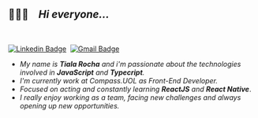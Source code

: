 ## 👩🏾‍💻 _&nbsp;&nbsp;_ _Hi everyone..._ 

</br>

[![Linkedin Badge](https://img.shields.io/badge/-tialarocha-blue?style=flat-square&logo=Linkedin&logoColor=white&link=https://www.linkedin.com/in/tiala-rocha/)](https://www.linkedin.com/in/tiala-rocha/)_&nbsp;&nbsp;_[![Gmail Badge](https://img.shields.io/badge/-tialarocha@gmail.com-c14438?style=flat-square&logo=Gmail&logoColor=white&link=mailto:tialarocha@gmail.com)](mailto:tialarocha@gmail.com)

* _My name is __Tiala Rocha__ and i'm passionate about the technologies involved in __JavaScript__ and __Typecript__._ 
* _I'm currently work at Compass.UOL as Front-End Developer._
* _Focused on acting and constantly learning __ReactJS__ and __React Native___.
* _I really enjoy working as a team, facing new challenges and always opening up new opportunities._

<!--
**tialaR/tialaR** is a ✨ _special_ ✨ repository because its `README.md` (this file) appears on your GitHub profile.

Here are some ideas to get you started:

- 🔭 I’m currently working on ...
- 🌱 I’m currently learning ...
- 👯 I’m looking to collaborate on ...
- 🤔 I’m looking for help with ...
- 💬 Ask me about ...
- 📫 How to reach me: ...
- 😄 Pronouns: ...
- ⚡ Fun fact: ...
-->
